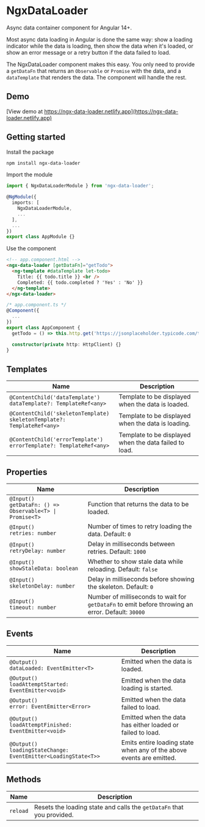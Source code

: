 # NgxDataLoader

Async data container component for Angular 14+.

Most async data loading in Angular is done the same way: show a loading indicator while the data is loading, then show the data when it's loaded, or show an error message or a retry button if the data failed to load.

The NgxDataLoader component makes this easy. You only need to provide a `getDataFn` that returns an `Observable` or `Promise` with the data, and a `dataTemplate` that renders the data.
The component will handle the rest.

## Demo

[View demo at https://ngx-data-loader.netlify.app](https://ngx-data-loader.netlify.app)

## Getting started

Install the package

```bash
npm install ngx-data-loader
```

Import the module

```typescript
import { NgxDataLoaderModule } from 'ngx-data-loader';

@NgModule({
  imports: [
    NgxDataLoaderModule,
    ...
  ],
  ...
})
export class AppModule {}
```

Use the component

```html
<!-- app.component.html -->
<ngx-data-loader [getDataFn]="getTodo">
  <ng-template #dataTemplate let-todo>
    Title: {{ todo.title }} <br />
    Completed: {{ todo.completed ? 'Yes' : 'No' }}
  </ng-template>
</ngx-data-loader>
```

```typescript
/* app.component.ts */
@Component({
  ...
})
export class AppComponent {
  getTodo = () => this.http.get('https://jsonplaceholder.typicode.com/todos/1');

  constructor(private http: HttpClient) {}
}
```

## Templates

| Name                                                                          | Description                                            |
| ----------------------------------------------------------------------------- | ------------------------------------------------------ |
| `@ContentChild('dataTemplate')`<br />`dataTemplate?: TemplateRef<any>`        | Template to be displayed when the data is loaded.      |
| `@ContentChild('skeletonTemplate)`<br />`skeletonTemplate?: TemplateRef<any>` | Template to be displayed when the data is loading.     |
| `@ContentChild('errorTemplate')`<br />`errorTemplate?: TemplateRef<any>`      | Template to be displayed when the data failed to load. |

## Properties

| Name                                                           | Description                                                                                       |
| -------------------------------------------------------------- | ------------------------------------------------------------------------------------------------- |
| `@Input()`<br />`getDataFn: () => Observable<T> \| Promise<T>` | Function that returns the data to be loaded.                                                      |
| `@Input()`<br />`retries: number`                              | Number of times to retry loading the data. Default: `0`                                           |
| `@Input()`<br />`retryDelay: number`                           | Delay in milliseconds between retries. Default: `1000`                                            |
| `@Input()`<br />`showStaleData: boolean`                       | Whether to show stale data while reloading. Default: `false`                                      |
| `@Input()`<br />`skeletonDelay: number`                        | Delay in milliseconds before showing the skeleton. Default: `0`                                   |
| `@Input()`<br />`timeout: number`                              | Number of milliseconds to wait for `getDataFn` to emit before throwing an error. Default: `30000` |

## Events

| Name                                                                 | Description                                                          |
| -------------------------------------------------------------------- | -------------------------------------------------------------------- |
| `@Output()`<br />`dataLoaded: EventEmitter<T>`                       | Emitted when the data is loaded.                                     |
| `@Output()`<br />`loadAttemptStarted: EventEmitter<void>`            | Emitted when the data loading is started.                            |
| `@Output()`<br />`error: EventEmitter<Error>`                        | Emitted when the data failed to load.                                |
| `@Output()`<br />`loadAttemptFinished: EventEmitter<void>`           | Emitted when the data has either loaded or failed to load.           |
| `@Output()`<br />`loadingStateChange: EventEmitter<LoadingState<T>>` | Emits entire loading state when any of the above events are emitted. |

## Methods

| Name     | Description                                                           |
| -------- | --------------------------------------------------------------------- |
| `reload` | Resets the loading state and calls the `getDataFn` that you provided. |
